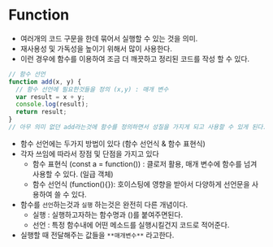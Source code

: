 # Function

- 여러개의 코드 구문을 한데 묶어서 실행할 수 있는 것을 의미.
- 재사용성 및 가독성을 높이기 위해서 많이 사용한다.
- 이런 경우에 함수를 이용하여 조금 더 깨끗하고 정리된 코드를 작성 할 수 있다.

```javascript
// 함수 선언
function add(x, y) {
  // 함수 선언에 필요한것들을 정의 (x,y) : 매개 변수
  var result = x + y;
  console.log(result);
  return result;
}
// 아무 의미 없던 add라는것에 함수를 정의하면서 성질을 가지게 되고 사용할 수 있게 된다.
```

- 함수 선언에는 두가지 방법이 있다 (함수 선언식 & 함수 표현식)
- 각자 쓰임에 따라서 장점 및 단점을 가지고 있다
  - 함수 표현식 (const a = function()) : 클로저 활용, 매개 변수에 함수를 넘겨 사용할 수 있다. (일급 객체)
  - 함수 선언식 (function(){}): 호이스팅에 영향을 받아서 다양하게 선언문을 사용하여 쓸 수 있다.
- 함수를 `선언`하는것과 `실행` 하는것은 완전히 다른 개념이다.
  - 실행 : 실행하고자하는 함수명과 ()를 붙여주면된다.
  - 선언 : 특정 함수내에 어떤 메소드를 실행시킬건지 코드로 적어준다.
- 실행할 때 전달해주는 값들을 `**매개변수**` 라고한다.
